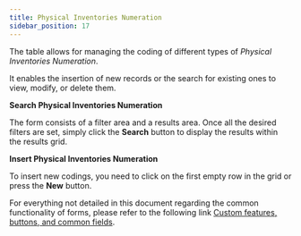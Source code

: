 ```yaml
---
title: Physical Inventories Numeration
sidebar_position: 17
---
```


The table allows for managing the coding of different types of *Physical Inventories Numeration*.

It enables the insertion of new records or the search for existing ones to view, modify, or delete them.

**Search Physical Inventories Numeration**

The form consists of a filter area and a results area. Once all the desired filters are set, simply click the **Search** button to display the results within the results grid.

**Insert Physical Inventories Numeration**

To insert new codings, you need to click on the first empty row in the grid or press the **New** button.

For everything not detailed in this document regarding the common functionality of forms, please refer to the following link [Custom features, buttons, and common fields](/docs/guide/common).